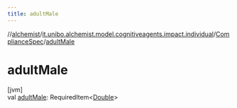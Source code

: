 ```yaml
---
title: adultMale
---
```

//[alchemist](../../../index.html)/[it.unibo.alchemist.model.cognitiveagents.impact.individual](../index.html)/[ComplianceSpec](index.html)/[adultMale](adult-male.html)



# adultMale



[jvm]\
val [adultMale](adult-male.html): RequiredItem<[Double](https://kotlinlang.org/api/latest/jvm/stdlib/kotlin/-double/index.html)>




